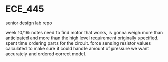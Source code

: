 # ECE_445
senior design lab repo




week 10/16:
notes
  need to find motor that works, is gonna weigh more than anticipated and more than the high level requirement originally specified. 
  spent time ordering parts for the circuit. force sensing resistor values calculated to make sure it could handle  amount of pressure we want accurately and ordered correct model.
